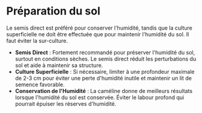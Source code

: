 # Préparation du sol

Le semis direct est préféré pour conserver l'humidité, tandis que la culture superficielle ne doit être effectuée que pour maintenir l'humidité du sol. Il faut éviter la sur-culture.

- **Semis Direct** : Fortement recommandé pour préserver l'humidité du sol, surtout en conditions sèches. Le semis direct réduit les perturbations du sol et aide à maintenir sa structure.
- **Culture Superficielle** : Si nécessaire, limiter à une profondeur maximale de 2-3 cm pour éviter une perte d'humidité inutile et maintenir un lit de semence favorable.
- **Conservation de l'Humidité** : La caméline donne de meilleurs résultats lorsque l'humidité du sol est conservée. Éviter le labour profond qui pourrait épuiser les réserves d'humidité.